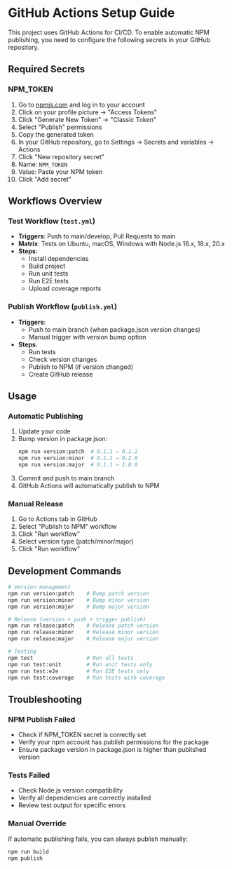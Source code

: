 # GitHub Actions Setup Guide

This project uses GitHub Actions for CI/CD. To enable automatic NPM publishing, you need to configure the following secrets in your GitHub repository.

## Required Secrets

### NPM_TOKEN

1. Go to [npmjs.com](https://www.npmjs.com) and log in to your account
2. Click on your profile picture → "Access Tokens"
3. Click "Generate New Token" → "Classic Token"
4. Select "Publish" permissions
5. Copy the generated token
6. In your GitHub repository, go to Settings → Secrets and variables → Actions
7. Click "New repository secret"
8. Name: `NPM_TOKEN`
9. Value: Paste your NPM token
10. Click "Add secret"

## Workflows Overview

### Test Workflow (`test.yml`)
- **Triggers**: Push to main/develop, Pull Requests to main
- **Matrix**: Tests on Ubuntu, macOS, Windows with Node.js 16.x, 18.x, 20.x
- **Steps**: 
  - Install dependencies
  - Build project
  - Run unit tests
  - Run E2E tests
  - Upload coverage reports

### Publish Workflow (`publish.yml`)
- **Triggers**: 
  - Push to main branch (when package.json version changes)
  - Manual trigger with version bump option
- **Steps**:
  - Run tests
  - Check version changes
  - Publish to NPM (if version changed)
  - Create GitHub release

## Usage

### Automatic Publishing
1. Update your code
2. Bump version in package.json:
   ```bash
   npm run version:patch  # 0.1.1 → 0.1.2
   npm run version:minor  # 0.1.1 → 0.2.0
   npm run version:major  # 0.1.1 → 1.0.0
   ```
3. Commit and push to main branch
4. GitHub Actions will automatically publish to NPM

### Manual Release
1. Go to Actions tab in GitHub
2. Select "Publish to NPM" workflow
3. Click "Run workflow"
4. Select version type (patch/minor/major)
5. Click "Run workflow"

## Development Commands

```bash
# Version management
npm run version:patch    # Bump patch version
npm run version:minor    # Bump minor version  
npm run version:major    # Bump major version

# Release (version + push + trigger publish)
npm run release:patch    # Release patch version
npm run release:minor    # Release minor version
npm run release:major    # Release major version

# Testing
npm test                 # Run all tests
npm run test:unit        # Run unit tests only
npm run test:e2e         # Run E2E tests only
npm run test:coverage    # Run tests with coverage
```

## Troubleshooting

### NPM Publish Failed
- Check if NPM_TOKEN secret is correctly set
- Verify your npm account has publish permissions for the package
- Ensure package version in package.json is higher than published version

### Tests Failed
- Check Node.js version compatibility
- Verify all dependencies are correctly installed
- Review test output for specific errors

### Manual Override
If automatic publishing fails, you can always publish manually:
```bash
npm run build
npm publish
```